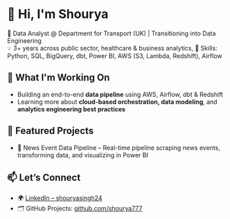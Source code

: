 # 👋 Hi, I'm Shourya

🎯 Data Analyst @ Department for Transport (UK) | Transitioning into Data Engineering  
💡 3+ years across public sector, healthcare & business analytics,
🧰 Skills: Python, SQL, BigQuery, dbt, Power BI, AWS (S3, Lambda, Redshift), Airflow

## 🚀 What I'm Working On
- Building an end-to-end **data pipeline** using AWS, Airflow, dbt & Redshift
- Learning more about **cloud-based orchestration, data modeling**, and **analytics engineering best practices**

## 📌 Featured Projects
- 🔄 News Event Data Pipeline – Real-time pipeline scraping news events, transforming data, and visualizing in Power BI  

## 📫 Let’s Connect
- 🌍 [LinkedIn – shouryasingh24](https://www.linkedin.com/in/shouryasingh24/)
- 🗂 GitHub Projects: [github.com/shourya777](https://github.com/shourya777)
